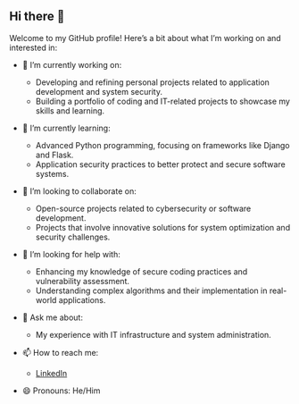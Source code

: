 ## Hi there 👋

Welcome to my GitHub profile! Here’s a bit about what I’m working on and interested in:

- 🔭 I’m currently working on:
  - Developing and refining personal projects related to application development and system security.
  - Building a portfolio of coding and IT-related projects to showcase my skills and learning.

- 🌱 I’m currently learning:
  - Advanced Python programming, focusing on frameworks like Django and Flask.
  - Application security practices to better protect and secure software systems.

- 👯 I’m looking to collaborate on:
  - Open-source projects related to cybersecurity or software development.
  - Projects that involve innovative solutions for system optimization and security challenges.

- 🤔 I’m looking for help with:
  - Enhancing my knowledge of secure coding practices and vulnerability assessment.
  - Understanding complex algorithms and their implementation in real-world applications.

- 💬 Ask me about:
  - My experience with IT infrastructure and system administration.

- 📫 How to reach me:
  - [LinkedIn](https://www.linkedin.com/in/ironcrownbear/)

- 😄 Pronouns: He/Him
